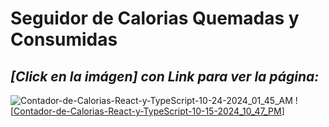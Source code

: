 # Seguidor de Calorias Quemadas y Consumidas

## *[Click en la imágen] con Link para ver la página:*

![Contador-de-Calorias-React-y-TypeScript-10-24-2024_01_45_AM](https://github.com/user-attachments/assets/05a4646f-a25e-4610-9469-8d638f16047a)
![[Contador-de-Calorias-React-y-TypeScript-10-15-2024_10_47_PM](https://calorie-tracker-admm.netlify.app/)]
